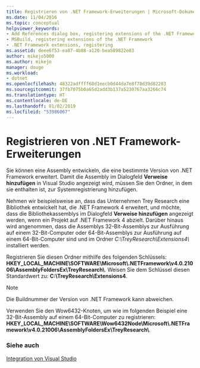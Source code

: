 ```yaml
---
title: Registrieren von .NET Framework-Erweiterungen | Microsoft-Dokumentation
ms.date: 11/04/2016
ms.topic: conceptual
helpviewer_keywords:
- Add References dialog box, registering extensions of the .NET Framework
- MSBuild, registering extensions of the .NET Framework
- .NET Framework extensions, registering
ms.assetid: deee6f53-ea87-4b88-a120-bea589822e03
author: mikejo5000
ms.author: mikejo
manager: douge
ms.workload:
- dotnet
ms.openlocfilehash: 48322adffff68d1eecb0d44da7e8f78d39d82203
ms.sourcegitcommit: 37fb7075b0a65d2add3b137a5230767aa3266c74
ms.translationtype: HT
ms.contentlocale: de-DE
ms.lasthandoff: 01/02/2019
ms.locfileid: "53986067"
---
```

# <a name="register-extensions-of-the-net-framework"></a>Registrieren von .NET Framework-Erweiterungen
Sie können eine Assembly entwickeln, die eine bestimmte Version von .NET Framework erweitert. Damit die Assembly im Dialogfeld **Verweise hinzufügen** in Visual Studio angezeigt wird, müssen Sie den Ordner, in dem sie enthalten ist, zur Systemregistrierung hinzufügen.  
  
 Nehmen wir beispielsweise an, dass das Unternehmen Trey Research eine Bibliothek entwickelt hat, die .NET Framework 4 erweitert, und möchte, dass die Bibliothekassemblys im Dialogfeld **Verweise hinzufügen** angezeigt werden, wenn ein Projekt auf .NET Framework 4 abzielt. Darüber hinaus wird angenommen, dass die Assemblys 32-Bit-Assemblys zur Ausführung auf einem 32-Bit-Computer oder 64-Bit-Assemblys zur Ausführung auf einem 64-Bit-Computer sind und im Ordner *C:\TreyResearch\Extensions4\\* installiert werden.  
  
 Registrieren Sie diesen Ordner mithilfe des folgenden Schlüssels: **HKEY_LOCAL_MACHINE\SOFTWARE\Microsoft\\.NETFramework\v4.0.21006\AssemblyFoldersEx\TreyResearch\\**. Weisen Sie dem Schlüssel diesen Standardwert zu: **C:\TreyResearch\Extensions4**.  
  
> [!NOTE]
>  Die Buildnummer der Version von .NET Framework kann abweichen.  
  
 Verwenden Sie den Wow6432-Knoten, um wie im folgenden Beispiel eine 32-Bit-Assembly auf einem 64-Bit-Computer zu registrieren: **HKEY_LOCAL_MACHINE\SOFTWARE\Wow6432Node\Microsoft\\.NETFramework\v4.0.21006\AssemblyFoldersEx\TreyResearch\\**.  
  
### <a name="see-also"></a>Siehe auch  
 [Integration von Visual Studio](../msbuild/visual-studio-integration-msbuild.md)